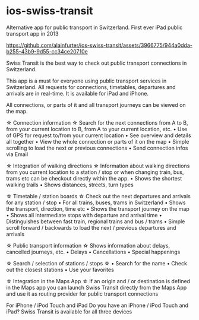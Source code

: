 # ios-swiss-transit
Alternative app for public transport in Switzerland. First ever iPad public transport app in 2013


https://github.com/alainfurter/ios-swiss-transit/assets/3966775/944a0dda-b255-43b9-9d55-cc34ce20710e

Swiss Transit is the best way to check out public transport connections in Switzerland. 

This app is a must for everyone using public transport services in Switzerland. All requests for connections, timetables, departures and arrivals are in real-time. It is available for iPad and iPhone. 

All connections, or parts of it and all transport journeys can be viewed on the map. 

☆ Connection information ☆ 
Search for the next connections from A to B, from your current location to B, from A to your current location, etc. 
• Use of GPS for request to/from your current location 
• See overview and details all together 
• View the whole connection or parts of it on the map 
• Simple scrolling to load the next or previous connections 
• Send connection infos via Email 

☆ Integration of walking directions ☆ 
Information about walking directions from you current location to a station / stop or when changing train, bus, trams etc can be checkout directly within the app. 
• Shows the shortest walking trails 
• Shows distances, streets, turn types 

☆ Timetable / station boards ☆ 
Check out the next departures and arrivals for any station / stop 
• For all trains, buses, trams in Switzerland 
• Shows the transport, direction, time etc 
• Shows the transport journey on the map 
• Shows all intermediate stops with departure and arrival time 
• Distinguishes between fast train, regional trains and bus / trams 
• Simple scroll forward / backwards to load the next / previous departures and arrivals 

☆ Public transport information ☆ 
Shows information about delays, cancelled journeys, etc. 
• Delays 
• Cancellations 
• Special happenings 

☆ Search / selection of stations / stops ☆ 
• Search for the name 
• Check out the closest stations 
• Use your favorites 

☆ Integration in the Maps App ☆ 
If an origin and / or destination is defined in the Maps app you can launch Swiss Transit directly from the Maps App and use it as routing provider for public transport connections 

For iPhone / iPod Touch and iPad 
Do you have an iPhone / iPod Touch and iPad? Swiss Transit is available for all three devices 
